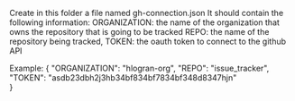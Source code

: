 Create in this folder a file named gh-connection.json
It should contain the following information:
ORGANIZATION: the name of the organization that owns the repository that is going to be tracked
REPO: the name of the repository being tracked,
TOKEN: the oauth token to connect to the github API

Example:
{
"ORGANIZATION": "hlogran-org",
"REPO": "issue_tracker",
"TOKEN": "asdb23dbh2j3hb34bf834bf7834bf348d8347hjn"  
}
